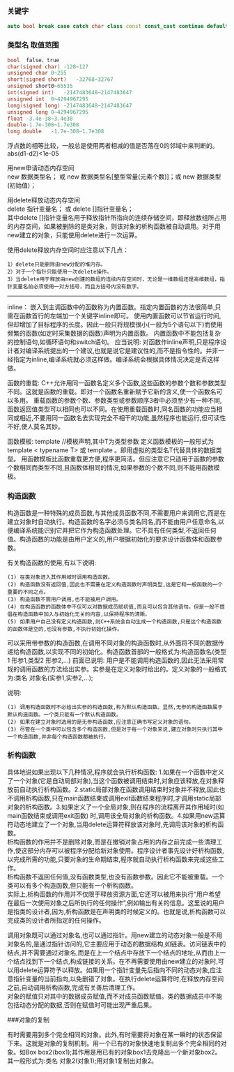 <!-- README.md --- 
;; 
;; Description: 
;; Author: Hongyi Wu(吴鸿毅)
;; Email: wuhongyi@qq.com 
;; Created: 三 8月 10 19:41:07 2016 (+0800)
;; Last-Updated: 三 8月 10 19:46:41 2016 (+0800)
;;           By: Hongyi Wu(吴鸿毅)
;;     Update #: 1
;; URL: http://wuhongyi.cn -->

# 

### 关键字

```cpp
auto bool break case catch char class const const_cast continue default delete do double dynamic_cast else enum explicit extern false float for friend goto if inline int long mutable namespace new operator private protected public register reinterpret_cast return short signed sizeof static static_east struct switch template this throw true try typedef typeid typename union unsigned using virtual void volatile while 
```

### 类型名 取值范围

```cpp
bool  false、true
char(signed char) -128~127
unsigned char 0~255
short(signed short)   -32768~32767
unsigned short0~65535
int(signed int)   -2147483648~2147483647
unsigned int  0~4294967295
long(signed long) -2147483648~2147483647
unsigned long 0~4294967295
float -3.4e-38~3.4e38
double-1.7e-308~1.7e308
long double   -1.7e-308~1.7e308
```


浮点数的相等比较，一般总是使用两者相减的值是否落在0的邻域中来判断的。abs(d1-d2)<1e-05


用new申请动态内存空间  
new 数据类型名； 或 new 数据类型名[整型常量(元素个数)]；或 new 数据类型(初始值)；

用delete释放动态内存空间  
delete 指针变量名； 或  delete []指针变量名；  
其中delete []指针变量名用于释放指针所指向的连续存储空间，即释放数组所占用的内存空间，如果被删除的是类对象，则该对象的析构函数被自动调用。对于用new建立的对象，只能使用delete进行一次运算。

使用delete释放内存空间时应注意以下几点：

	1）delete只能删除由new分配的堆内存。
	2）对于一个指针只能使用一次delete操作。
	3）当delete用于释放由new创建的数组的连续内存空间时，无论是一维数组还是高维数组，指针变量名前必须使用一对方括号，而且方括号内没有数字。


----

inline：
嵌入到主调函数中的函数称为内置函数。指定内置函数的方法很简单,只需在函数首行的左端加一个关键字inline即可。
使用内置函数可以节省运行时间,但却增加了目标程序的长度。因此一般只将规模很小(一般为5个语句以下)而使用频繁的函数(如定时采集数据的函数)声明为内置函数。
内置函数中不能包括复杂的控制语句,如循环语句和switch语句。
应当说明: 对函数作inline声明,只是程序设计者对编译系统提出的一个建议,也就是说它是建议性的,而不是指令性的。并非一经指定为inline,编译系统就必须这样做。编译系统会根据具体情况决定是否这样做。



函数的重载:
C++允许用同一函数名定义多个函数,这些函数的参数个数和参数类型不同。这就是函数的重载。即对一个函数名重新赋予它新的含义,使一个函数名可以多用。
重载函数的参数个数、参数类型或参数顺序3者中必须至少有一种不同,函数返回值类型可以相同也可以不同。在使用重载函数时,同名函数的功能应当相同或相近,不要用同一函数名去实现完全不相干的功能,虽然程序也能运行,但可读性不好,使人莫名其妙。


函数模板:
template<typename T>   //模板声明,其中T为类型参数
定义函数模板的一般形式为template < typename T> 或 template <class T>。即用虚拟的类型名T代替具体的数据类型。
用函数模板比函数重载更方便,程序更简洁。但应注意它只适用于函数的参数个数相同而类型不同,且函数体相同的情况,如果参数的个数不同,则不能用函数模板。

### 构造函数
构造函数是一种特殊的成员函数,与其他成员函数不同,不需要用户来调用它,而是在建立对象时自动执行。构造函数的名字必须与类名同名,而不能由用户任意命名,以便编译系统能识别它并把它作为构造函数处理。它不具有任何类型,不返回任何值。构造函数的功能是由用户定义的,用户根据初始化的要求设计函数体和函数参数。

有关构造函数的使用,有以下说明:

	(1) 在类对象进入其作用域时调用构造函数。
	(2) 构造函数没有返回值,因此也不需要在定义构造函数时声明类型,这是它和一般函数的一个重要的不同之点。
	(3) 构造函数不需用户调用,也不能被用户调用。
	(4) 在构造函数的函数体中不仅可以对数据成员赋初值,而且可以包含其他语句。但是一般不提倡在构造函数中加入与初始化无关的内容,以保持程序的清晰。
	(5) 如果用户自己没有定义构造函数,则C++系统会自动生成一个构造函数,只是这个构造函数的函数体是空的,也没有参数,不执行初始化操作。
	
可以采用带参数的构造函数,在调用不同对象的构造函数时,从外面将不同的数据传递给构造函数,以实现不同的初始化。构造函数首部的一般格式为:构造函数名(类型 1 形参1,类型2 形参2,...)
前面已说明: 用户是不能调用构造函数的,因此无法采用常规的调用函数的方法给出实参。实参是在定义对象时给出的。定义对象的一般格式为:类名 对象名(实参1,实参2,...);

说明:

	(1) 调用构造函数时不必给出实参的构造函数,称为默认构造函数。显然,无参的构造函数属于默认构造函数。一个类只能有一个默认构造函数。
	(2) 如果在建立对象时选用的是无参构造函数,应注意正确书写定义对象的语句。
	(3) 尽管在一个类中可以包含多个构造函数,但是对于每一个对象来说,建立对象时只执行其中一个构造函数,并非每个构造函数都被执行。

### 析构函数

具体地说如果出现以下几种情况,程序就会执行析构函数: 1.如果在一个函数中定义了一个对象(它是自动局部对象),当这个函数被调用结束时,对象应该释放,在对象释放前自动执行析构函数。2.static局部对象在函数调用结束时对象并不释放,因此也不调用析构函数,只在main函数结束或调用exit函数结束程序时,才调用static局部对象的析构函数。3.如果定义了一个全局对象,则在程序的流程离开其作用域时(如main函数结束或调用exit函数) 时,调用该全局对象的析构函数。4.如果用new运算符动态地建立了一个对象,当用delete运算符释放该对象时,先调用该对象的析构函数。   
析构函数的作用并不是删除对象,而是在撤销对象占用的内存之前完成一些清理工作,使这部分内存可以被程序分配给新对象使用。程序设计者事先设计好析构函数,以完成所需的功能,只要对象的生命期结束,程序就自动执行析构函数来完成这些工作。   
析构函数不返回任何值,没有函数类型,也没有函数参数。因此它不能被重载。一个类可以有多个构造函数,但只能有一个析构函数。  
实际上,析构函数的作用并不仅限于释放资源方面,它还可以被用来执行“用户希望在最后一次使用对象之后所执行的任何操作”,例如输出有关的信息。这里说的用户是指类的设计者,因为,析构函数是在声明类的时候定义的。也就是说,析构函数可以完成类的设计者所指定的任何操作。

调用对象既可以通过对象名,也可以通过指针。用new建立的动态对象一般是不用对象名的,是通过指针访问的,它主要应用于动态的数据结构,如链表。访问链表中的结点,并不需要通过对象名,而是在上一个结点中存放下一个结点的地址,从而由上一个结点找到下一个结点,构成链接的关系。在不再需要使用由new建立的对象时,可以用delete运算符予以释放。如果用一个指针变量先后指向不同的动态对象,应注意指针变量的当前指向,以免删错了对象。在执行delete运算符时,在释放内存空间之前,自动调用析构函数,完成有关善后清理工作。  
对象的赋值只对其中的数据成员赋值,而不对成员函数赋值。类的数据成员中不能包括动态分配的数据,否则在赋值时可能出现严重后果。

###对象的复制

有时需要用到多个完全相同的对象。此外,有时需要将对象在某一瞬时的状态保留下来。这就是对象的复制机制。用一个已有的对象快速地复制出多个完全相同的对象。如Box box2(box1);其作用是用已有的对象box1去克隆出一个新对象box2。其一般形式为:类名 对象2(对象1);用对象1复制出对象2。



<!-- README.md ends here -->
